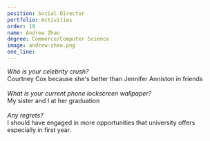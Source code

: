 ```yaml
---
position: Social Director
portfolio: Activities
order: 19
name: Andrew Zhao
degree: Commerce/Computer Science
image: andrew-zhao.png
one_line:
---
```

*Who is your celebrity crush?*
<br>
Courtney Cox because she's better than Jennifer Anniston in friends
<br><br>
*What is your current phone lockscreen wallpaper?*
<br>
My sister and I at her graduation
<br><br>
*Any regrets?*
<br>
I should have engaged in more opportunities that university offers especially in first year.